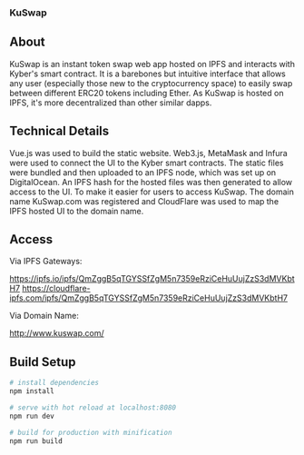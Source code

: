 ### KuSwap

## About

KuSwap is an instant token swap web app hosted on IPFS and interacts with Kyber's smart contract. It is a barebones but intuitive interface that allows any user (especially those new to the cryptocurrency space) to easily swap between different ERC20 tokens including Ether. As KuSwap is hosted on IPFS, it's more decentralized than other similar dapps.

## Technical Details

Vue.js was used to build the static website. Web3.js, MetaMask and Infura were used to connect the UI to the Kyber smart contracts. The static files were bundled and then uploaded to an IPFS node, which was set up on DigitalOcean. An IPFS hash for the hosted files was then generated to allow access to the UI. To make it easier for users to access KuSwap. The domain name KuSwap.com was registered and CloudFlare was used to map the IPFS hosted UI to the domain name.

## Access

Via IPFS Gateways:

https://ipfs.io/ipfs/QmZggB5qTGYSSfZgM5n7359eRziCeHuUujZzS3dMVKbtH7
https://cloudflare-ipfs.com/ipfs/QmZggB5qTGYSSfZgM5n7359eRziCeHuUujZzS3dMVKbtH7

Via Domain Name:

http://www.kuswap.com/

## Build Setup

``` bash
# install dependencies
npm install

# serve with hot reload at localhost:8080
npm run dev

# build for production with minification
npm run build

```

